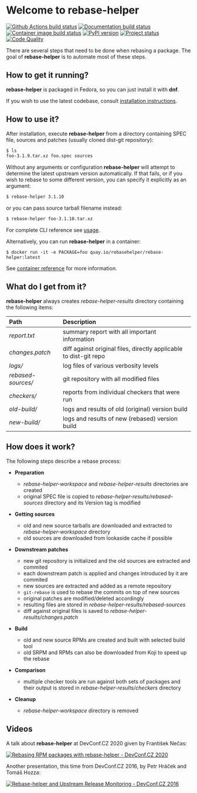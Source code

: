 # Welcome to rebase-helper

[![Github Actions build status](https://github.com/rebase-helper/rebase-helper/actions/workflows/ci.yml/badge.svg?branch=master)](https://github.com/rebase-helper/rebase-helper/actions) [![Documentation build status](https://readthedocs.org/projects/rebase-helper/badge/?version=latest)](https://readthedocs.org/projects/rebase-helper) [![Container image build status](https://quay.io/repository/rebasehelper/rebase-helper/status)](https://quay.io/repository/rebasehelper/rebase-helper) [![PyPI version](https://img.shields.io/pypi/v/rebasehelper.svg)](https://pypi.org/project/rebasehelper) [![Project status](https://img.shields.io/pypi/status/rebasehelper.svg)](https://pypi.org/project/rebasehelper) [![Code Quality](https://api.codacy.com/project/badge/Grade/af059c941cd94f7aa557c3ae7ce75bb8)](https://www.codacy.com/app/rebase-helper/rebase-helper)

There are several steps that need to be done when rebasing a package. The goal of **rebase-helper** is to automate most of these steps.

## How to get it running?

**rebase-helper** is packaged in Fedora, so you can just install it with **dnf**.

If you wish to use the latest codebase, consult [installation instructions](https://rebase-helper.readthedocs.io/en/latest/user_guide/installation.html).

## How to use it?

After installation, execute **rebase-helper** from a directory containing SPEC file, sources and patches (usually cloned dist-git repository):

```bash
$ ls
foo-3.1.9.tar.xz foo.spec sources
```

Without any arguments or configuration **rebase-helper** will attempt to determine the latest upstream version automatically.
If that fails, or if you wish to rebase to some different version, you can specify it explicitly as an argument:

```bash
$ rebase-helper 3.1.10
```

or you can pass source tarball filename instead:

```bash
$ rebase-helper foo-3.1.10.tar.xz
```

For complete CLI reference see [usage](https://rebase-helper.readthedocs.io/en/latest/user_guide/usage.html).

Alternatively, you can run **rebase-helper** in a container:

`$ docker run -it -e PACKAGE=foo quay.io/rebasehelper/rebase-helper:latest`

See [container reference](https://rebase-helper.readthedocs.io/en/latest/user_guide/rebasing_in_container.html) for more information.

## What do I get from it?

**rebase-helper** always creates *rebase-helper-results* directory containing the following items:

| Path                  | Description                                                       |
|:--------------------- |:----------------------------------------------------------------- |
| *report.txt*          | summary report with all important information                     |
| *changes.patch*       | diff against original files, directly applicable to dist-git repo |
| *logs/*               | log files of various verbosity levels                             |
| *rebased-sources/*    | git repository with all modified files                            |
| *checkers/*           | reports from individual checkers that were run                    |
| *old-build/*          | logs and results of old (original) version build                  |
| *new-build/*          | logs and results of new (rebased) version build                   |

## How does it work?

The following steps describe a rebase process:

- **Preparation**

    - *rebase-helper-workspace* and *rebase-helper-results* directories are created
    - original SPEC file is copied to *rebase-helper-results/rebased-sources* directory and its Version tag is modified


- **Getting sources**

    - old and new source tarballs are downloaded and extracted to *rebase-helper-workspace* directory
    - old sources are downloaded from lookaside cache if possible


- **Downstream patches**

    - new git repository is initialized and the old sources are extracted and commited
    - each downstream patch is applied and changes introduced by it are commited
    - new sources are extracted and added as a remote repository
    - `git-rebase` is used to rebase the commits on top of new sources
    - original patches are modified/deleted accordingly
    - resulting files are stored in *rebase-helper-results/rebased-sources*
    - diff against original files is saved to *rebase-helper-results/changes.patch*


- **Build**

    - old and new source RPMs are created and built with selected build tool
    - old SRPM and RPMs can also be downloaded from Koji to speed up the rebase


- **Comparison**

    - multiple checker tools are run against both sets of packages and their output is stored in *rebase-helper-results/checkers* directory


- **Cleanup**

    - *rebase-helper-workspace* directory is removed

## Videos

A talk about **rebase-helper** at DevConf.CZ 2020 given by František Nečas:

[![Rebasing RPM packages with rebase-helper - DevConf.CZ 2020](https://img.youtube.com/vi/xI6edOXqk8U/0.jpg)](https://www.youtube.com/watch?v=xI6edOXqk8U)

Another presentation, this time from DevConf.CZ 2016, by Petr Hráček and Tomáš Hozza:

[![Rebase-helper and Upstream Release Monitoring - DevConf.CZ 2016](https://img.youtube.com/vi/Y-5Qiwaujd8/0.jpg)](https://www.youtube.com/watch?v=Y-5Qiwaujd8)
